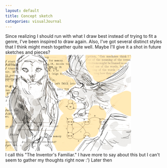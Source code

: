```yaml
---
layout: default
title: Concept sketch
categories: visualJournal
---
```

Since realizing I should run with what I draw best instead of trying to fit a genre, I've been inspired to draw again. Also, I've got several distinct styles that I think might mesh together quite well. Maybe I'll give it a shot in future sketches and pieces?<br>
<img src="/images/for-posts/concept1.png" width="400px"><br>
I call this "The Inventor's Familiar." I have more to say about this but I can't seem to gather my thoughts right now :') Later then